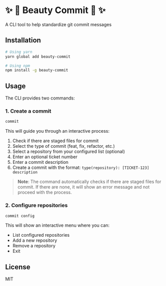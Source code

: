 # ✨ 💅 Beauty Commit 💫 ✨

A CLI tool to help standardize git commit messages

## Installation

```bash
# Using yarn
yarn global add beauty-commit

# Using npm
npm install -g beauty-commit
```

## Usage

The CLI provides two commands:

### 1. Create a commit

```bash
commit
```

This will guide you through an interactive process:

1. Check if there are staged files for commit
2. Select the type of commit (feat, fix, refactor, etc.)
3. Select a repository from your configured list (optional)
4. Enter an optional ticket number
5. Enter a commit description
6. Create a commit with the format: `type(repository): [TICKET-123] description`

> **Note**: The command automatically checks if there are staged files for commit. If there are none, it will show an error message and not proceed with the process.

### 2. Configure repositories

```bash
commit config
```

This will show an interactive menu where you can:

- List configured repositories
- Add a new repository
- Remove a repository
- Exit

## License

MIT
